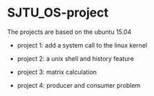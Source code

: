# SJTU_OS-project

The projects are based on  the ubuntu 15.04     

  
- project 1: add a system call to the linux kernel  
  
- project 2: a unix shell and history feature  
  
- project 3: matrix calculation  
  
- project 4: producer and consumer problem
